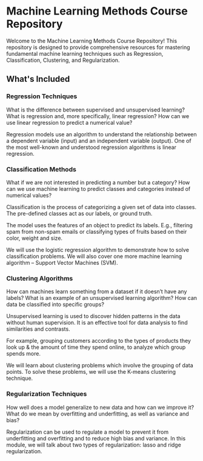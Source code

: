 # Machine Learning Methods Course Repository

Welcome to the Machine Learning Methods Course Repository! This repository is designed to provide comprehensive resources for mastering fundamental machine learning techniques such as Regression, Classification, Clustering, and Regularization.

## What's Included

### Regression Techniques 
What is the difference between supervised and unsupervised learning? What is regression and, more specifically, linear regression? How can we use linear regression to predict a numerical value?

Regression models use an algorithm to understand the relationship between a dependent variable (input) and an independent variable (output). One of the most well-known and understood regression algorithms is linear regression.

### Classification Methods 
What if we are not interested in predicting a number but a category? How can we use machine learning to predict classes and categories instead of numerical values?

Classification is the process of categorizing a given set of data into classes. The pre-defined classes act as our labels, or ground truth.

The model uses the features of an object to predict its labels. E.g., filtering spam from non-spam emails or classifying types of fruits based on their color, weight and size.

We will use the logistic regression algorithm to demonstrate how to solve classification problems. We will also cover one more machine learning algorithm – Support Vector Machines (SVM).


### Clustering Algorithms 
How can machines learn something from a dataset if it doesn’t have any labels? What is an example of an unsupervised learning algorithm? How can data be classified into specific groups?

Unsupervised learning is used to discover hidden patterns in the data without human supervision. It is an effective tool for data analysis to find similarities and contrasts.

For example, grouping customers according to the types of products they look up & the amount of time they spend online, to analyze which group spends more.

We will learn about clustering problems which involve the grouping of data points. To solve these problems, we will use the K-means clustering technique.

### Regularization Techniques 
How well does a model generalize to new data and how can we improve it? What do we mean by overfitting and underfitting, as well as variance and bias?

Regularization can be used to regulate a model to prevent it from underfitting and overfitting and to reduce high bias and variance. In this module, we will talk about two types of regularization: lasso and ridge regularization.
